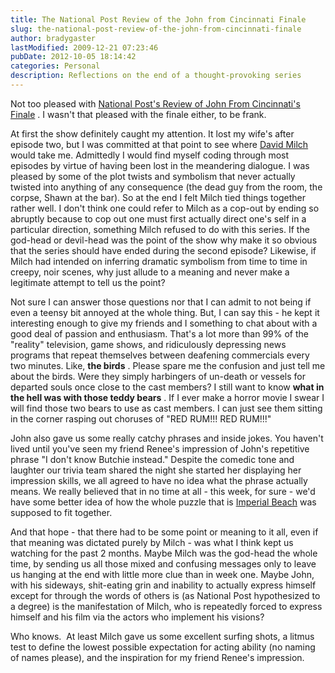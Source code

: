```yaml
---
title: The National Post Review of the John from Cincinnati Finale
slug: the-national-post-review-of-the-john-from-cincinnati-finale
author: bradygaster
lastModified: 2009-12-21 07:23:46
pubDate: 2012-10-05 18:14:42
categories: Personal
description: Reflections on the end of a thought-provoking series
---
```


<p>
  Not too pleased with
  <a href="http://communities.canada.com/nationalpost/blogs/theampersand/archive/2007/08/12/john-from-cincinnati-the-universe-continues.aspx" title="National Post">National Post&apos;s Review of John From Cincinnati&apos;s Finale</a> . I wasn&apos;t that pleased with the finale either, to be frank.
</p>
<p>
  At first the show definitely caught my attention. It lost my wife&apos;s after episode two, but I was committed at that point to see where
  <a href="http://en.wikipedia.org/wiki/David_Milch" title="David Milch, directory of John from">David Milch</a>  would take me. Admittedly I would find myself coding through most episodes by virtue of having been lost in the meandering dialogue. I was pleased by some of the plot twists and symbolism that never actually twisted into anything of
  any consequence (the dead guy from the room, the corpse, Shawn at the bar). So at the end I felt Milch tied things together rather well. I don&apos;t think one could refer to Milch as a cop-out by ending so abruptly because to cop out one must first actually
  direct one&apos;s self in a particular direction, something Milch refused to do with this series. If the god-head or devil-head was the point of the show why make it so obvious that the series should have ended during the second episode? Likewise, if Milch
  had intended on inferring dramatic symbolism from time to time in creepy, noir scenes, why just allude to a meaning and never make a legitimate attempt to tell us the point?
</p>
<p>
  Not sure I can answer those questions nor that I can admit to not being if even a teensy bit annoyed at the whole thing. But, I can say this - he kept it interesting enough to give my friends and I something to chat about with a good deal of passion and
  enthusiasm. That&apos;s a lot more than 99% of the &quot;reality&quot; television, game shows, and ridiculously depressing news programs that repeat themselves between deafening commercials every two minutes. Like, <strong>the birds</strong> . Please spare me the
  confusion and just tell me about the birds. Were they simply harbingers of un-death or vessels for departed souls once close to the cast members? I still want to know <strong>what in the hell was with those teddy bears</strong> . If I ever make a horror
  movie I swear I will find those two bears to use as cast members. I can just see them sitting in the corner rasping out choruses of &quot;RED RUM!!! RED RUM!!!&quot;
</p>
<p>
  John also gave us some really catchy phrases and inside jokes. You haven&apos;t lived until you&apos;ve seen my friend Renee&apos;s impression of John&apos;s repetitive phrase &quot;I don&apos;t know Butchie instead.&quot; Despite the comedic tone and laughter our trivia team shared the
  night she started her displaying her impression skills, we all agreed to have no idea what the phrase actually means. We really believed that in no time at all - this week, for sure - we&apos;d have some better idea of how the whole puzzle that is
  <a href="http://www.ci.imperial-beach.ca.us/" title="Imperial Beach, CA">Imperial Beach</a>  was supposed to fit together.
</p>
<p>
  And that hope - that there had to be some point or meaning to it all, even if that meaning was dictated purely by Milch - was what I think kept us watching for the past 2 months. Maybe Milch was the god-head the whole time, by sending us all those mixed
  and confusing messages only to leave us hanging at the end with little more clue than in week one. Maybe John, with his sideways, shit-eating grin and inability to actually express himself except for through the words of others is (as National Post
  hypothesized to a degree) is the manifestation of Milch, who is repeatedly forced to express himself and his film via the actors who implement his visions?
</p>
<p>
  Who knows.&#xA0; At least Milch gave us some excellent surfing shots, a litmus test to define the lowest possible expectation for acting ability (no naming of names please), and the inspiration for my friend Renee&apos;s impression.
</p>
